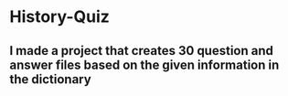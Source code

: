 # History-Quiz

## I made a project that creates 30 question and answer files based on the given information in the dictionary
